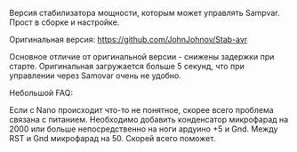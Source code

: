 Версия стабилизатора мощности, которым может управлять Sampvar. Прост в сборке и настройке.

Оригинальная версия: https://github.com/JohnJohnov/Stab-avr

Основное отличие от оригинальной версии - снижены задержки при старте. Оригинальная загружается больше 5 секунд, что при управлении через Samovar очень не удобно.

Небольшой FAQ:

Если с Nano происходит что-то не понятное, скорее всего проблема связана с питанием. 
Необходимо добавить конденсатор микрофарад на 2000 или больше непосредственно на ноги ардуино +5 и Gnd.
Между RST и Gnd микрофарад на 50. Скорей всего поможет.

